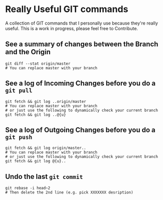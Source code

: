 # Really Useful GIT commands
A collection of GIT commands that I personally use because they're really useful. This is a work in progress, please feel free to Contribute.


## See a summary of changes between the Branch and the Origin
```
git diff --stat origin/master
# You can replace master with your branch
```

## See a log of Incoming Changes before you do a `git pull`
```
git fetch && git log ..origin/master
# You can replace master with your branch
# or just use the following to dynamically check your current branch
git fetch && git log ..@{u}
```

## See a log of Outgoing Changes before you do a `git push`
```
git fetch && git log origin/master..
# You can replace master with your branch
# or just use the following to dynamically check your current branch
git fetch && git log @{u}..
```

## Undo the last `git commit`
```
git rebase -i head~2
# Then delete the 2nd line (e.g. pick XXXXXXX desription)
```
